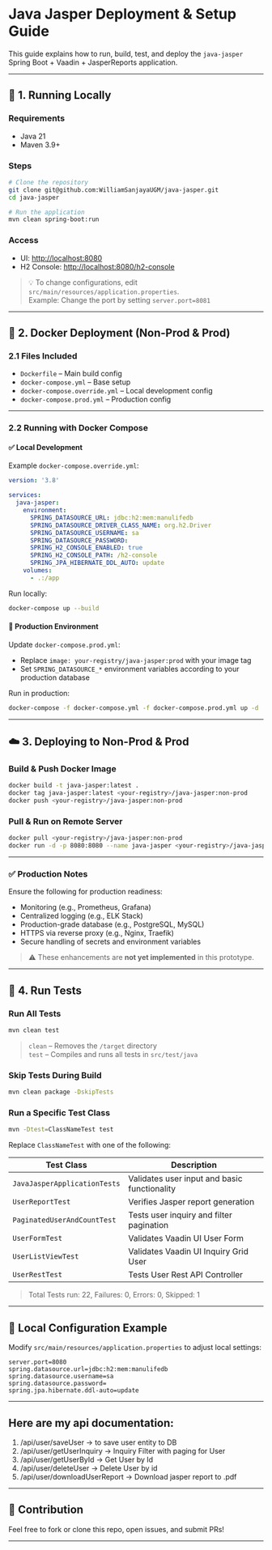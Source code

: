 # Java Jasper Deployment & Setup Guide

This guide explains how to run, build, test, and deploy the `java-jasper` Spring Boot + Vaadin + JasperReports application.

---

## 🚀 1. Running Locally

### Requirements

- Java 21
- Maven 3.9+

### Steps

```bash
# Clone the repository
git clone git@github.com:WilliamSanjayaUGM/java-jasper.git
cd java-jasper

# Run the application
mvn clean spring-boot:run
```

### Access

- UI: [http://localhost:8080](http://localhost:8080)
- H2 Console: [http://localhost:8080/h2-console](http://localhost:8080/h2-console)

> 💡 To change configurations, edit `src/main/resources/application.properties`.\
> Example: Change the port by setting `server.port=8081`

---

## 🐳 2. Docker Deployment (Non-Prod & Prod)

### 2.1 Files Included

- `Dockerfile` – Main build config
- `docker-compose.yml` – Base setup
- `docker-compose.override.yml` – Local development config
- `docker-compose.prod.yml` – Production config

---

### 2.2 Running with Docker Compose

#### ✅ Local Development

Example `docker-compose.override.yml`:

```yaml
version: '3.8'

services:
  java-jasper:
    environment:
      SPRING_DATASOURCE_URL: jdbc:h2:mem:manulifedb
      SPRING_DATASOURCE_DRIVER_CLASS_NAME: org.h2.Driver
      SPRING_DATASOURCE_USERNAME: sa
      SPRING_DATASOURCE_PASSWORD:
      SPRING_H2_CONSOLE_ENABLED: true
      SPRING_H2_CONSOLE_PATH: /h2-console
      SPRING_JPA_HIBERNATE_DDL_AUTO: update
    volumes:
      - .:/app
```

Run locally:

```bash
docker-compose up --build
```

#### 🚀 Production Environment

Update `docker-compose.prod.yml`:

- Replace `image: your-registry/java-jasper:prod` with your image tag
- Set `SPRING_DATASOURCE_*` environment variables according to your production database

Run in production:

```bash
docker-compose -f docker-compose.yml -f docker-compose.prod.yml up -d
```

---

## ☁️ 3. Deploying to Non-Prod & Prod

### Build & Push Docker Image

```bash
docker build -t java-jasper:latest .
docker tag java-jasper:latest <your-registry>/java-jasper:non-prod
docker push <your-registry>/java-jasper:non-prod
```

### Pull & Run on Remote Server

```bash
docker pull <your-registry>/java-jasper:non-prod
docker run -d -p 8080:8080 --name java-jasper <your-registry>/java-jasper:non-prod
```

---

### ✅ Production Notes

Ensure the following for production readiness:

- Monitoring (e.g., Prometheus, Grafana)
- Centralized logging (e.g., ELK Stack)
- Production-grade database (e.g., PostgreSQL, MySQL)
- HTTPS via reverse proxy (e.g., Nginx, Traefik)
- Secure handling of secrets and environment variables

> ⚠️ These enhancements are **not yet implemented** in this prototype.

---

## 🧪 4. Run Tests

### Run All Tests

```bash
mvn clean test
```

> `clean` – Removes the `/target` directory\
> `test` – Compiles and runs all tests in `src/test/java`

### Skip Tests During Build

```bash
mvn clean package -DskipTests
```

### Run a Specific Test Class

```bash
mvn -Dtest=ClassNameTest test
```

Replace `ClassNameTest` with one of the following:

| Test Class                   | Description                                  |
| ---------------------------- | -------------------------------------------- |
| `JavaJasperApplicationTests` | Validates user input and basic functionality |
| `UserReportTest`             | Verifies Jasper report generation            |
| `PaginatedUserAndCountTest`  | Tests user inquiry and filter pagination     |
| `UserFormTest`               | Validates Vaadin UI User Form                |
| `UserListViewTest`           | Validates Vaadin UI Inquiry Grid User        |
| `UserRestTest`               | Tests User Rest API Controller               |

> Total Tests run: 22, Failures: 0, Errors: 0, Skipped: 1
---

## 📁 Local Configuration Example

Modify `src/main/resources/application.properties` to adjust local settings:

```properties
server.port=8080
spring.datasource.url=jdbc:h2:mem:manulifedb
spring.datasource.username=sa
spring.datasource.password=
spring.jpa.hibernate.ddl-auto=update
```

---

## Here are my api documentation:

1. /api/user/saveUser             -> to save user entity to DB
2. /api/user/getUserInquiry       -> Inquiry Filter with paging for User
3. /api/user/getUserById          -> Get User by Id
4. /api/user/deleteUser           -> Delete User by id
5. /api/user/downloadUserReport   -> Download jasper report to .pdf

---

## 🤝 Contribution

Feel free to fork or clone this repo, open issues, and submit PRs!

---


